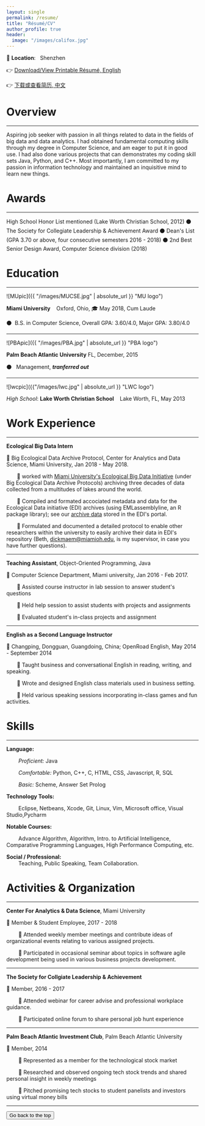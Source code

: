 ```yaml
---
layout: single
permalink: /resume/
title: "Résumé/CV"
author_profile: true
header:
  image: "/images/califox.jpg"
---
```

:city_sunrise: **Location**: &nbsp; Shenzhen

:point_right: <a href="https://share.weiyun.com/54Aa8OY" target="_blank"> Download/View Printable Résumé, English </a>

:point_right: <a href="https://share.weiyun.com/52lrVxG" target="_blank"> 下载或查看简历, 中文 </a>

<!-- :point_right:[View/Download Printable Résumé](https://docs.google.com/document/d/1x6mZDFOiuFDyPzFvxwrVlpnqEfS1_xxGiucMSlo1ER8/edit?usp=sharing) -->

# Overview

---

Aspiring job seeker with passion in all things related to data in the fields
of big data and data analytics. I had obtained fundamental computing skills
through my degree in Computer Science, and am eager to put it in good use. I had also
done various projects that can demonstrates my coding skill sets Java, Python, and C++.
Most importantly, I am committed to my passion in information technology and maintained
an inquisitive mind to learn new things.

# Awards

---

High School Honor List mentioned (Lake Worth Christian School, 2012) :black_circle:
The Society for Collegiate Leadership & Achievement Award :black_circle:
Dean's List (GPA 3.70 or above, four consecutive semesters 2016 - 2018) :black_circle:
2nd Best Senior Design Award, Computer Science division (2018)

# Education

---

![MUpic]({{ "/images/MUCSE.jpg" | absolute_url }} "MU logo")


 **Miami University**&nbsp;&nbsp;&nbsp; Oxford, Ohio, :mortar_board: May 2018, Cum Laude

:black_circle:&nbsp;&nbsp;B.S. in Computer Science, Overall GPA: 3.60/4.0, Major GPA: 3.80/4.0

---

![PBApic]({{ "/images/PBA.jpg" | absolute_url }} "PBA logo")


**Palm Beach Atlantic University** FL, December, 2015

:black_circle:&nbsp;&nbsp; Management, _**tranferred out**_

---

![lwcpic]({{"/images/lwc.jpg" | absolute_url }} "LWC logo")


*High School*: **Lake Worth Christian School**&nbsp;&nbsp;&nbsp; Lake Worth, FL, May 2013


# Work Experience

---

**Ecological Big Data Intern**

:large_orange_diamond: Big Ecological Data Archive Protocol, Center for Analytics and Data Science, Miami University, Jan 2018 - May 2018.

&nbsp;&nbsp;&nbsp; &nbsp;&nbsp;&nbsp;:small_orange_diamond: worked with <a href="https://miamioh.edu/cas/academics/centers/miebdi/opportunities/index.html" target="_blank"> Miami University's Ecological Big Data Initiative</a> (under Big Ecological Data Archive Protocols) archiving three decades of data collected from a multitudes of lakes around the world.

&nbsp;&nbsp;&nbsp; &nbsp;&nbsp;&nbsp;:small_orange_diamond: Compiled and formated accociated metadata and data for the Ecological Data initiative (EDI) archives (using EMLassemblyline, an R package library); see our <a href="https://portal.edirepository.org/nis/mapbrowse?scope=edi&identifier=186" target="_blank"> archive data</a> stored in the EDI's portal.

&nbsp;&nbsp;&nbsp; &nbsp;&nbsp;&nbsp;:small_orange_diamond: Formulated and documented a detailed protocol to enable other researchers within the university to easily archive their data in EDI's repository (Beth, <dickmaem@miamioh.edu>, is my supervisor, in case you have further questions).  

---

**Teaching Assistant**, Object-Oriented Programming, Java

:large_orange_diamond: Computer Science Department, Miami university, Jan 2016 - Feb 2017.

&nbsp;&nbsp;&nbsp; &nbsp;&nbsp;&nbsp;:small_orange_diamond: Assisted course instructor in lab session to answer student's questions

&nbsp;&nbsp;&nbsp; &nbsp;&nbsp;&nbsp;:small_orange_diamond: Held help session to assist students with projects and assignments

&nbsp;&nbsp;&nbsp; &nbsp;&nbsp;&nbsp;:small_orange_diamond: Evaluated student's in-class projects and assignment

---

**English as a Second Language Instructor**

:large_orange_diamond: Changping, Dongguan, Guangdoing, China; OpenRoad English, May 2014 - September 2014

 &nbsp;&nbsp;&nbsp; &nbsp;&nbsp;&nbsp;:small_orange_diamond: Taught business and conversational English in reading, writing, and speaking.

 &nbsp;&nbsp;&nbsp; &nbsp;&nbsp;&nbsp;:small_orange_diamond: Wrote and designed English class materials used in business setting.

 &nbsp;&nbsp;&nbsp; &nbsp;&nbsp;&nbsp;:small_orange_diamond: Held various speaking sessions incorporating in-class games and fun activities.

# Skills

---

**Language:**

&nbsp;&nbsp;&nbsp; &nbsp;&nbsp;&nbsp; *Proficient:* Java

&nbsp;&nbsp;&nbsp; &nbsp;&nbsp;&nbsp; *Comfortable:* Python, C++, C, HTML, CSS, Javascript, R, SQL

&nbsp;&nbsp;&nbsp; &nbsp;&nbsp;&nbsp; *Basic:* Scheme, Answer Set Prolog

**Technology Tools:**

&nbsp;&nbsp;&nbsp; &nbsp;&nbsp;&nbsp; Eclipse, Netbeans, Xcode, Git, Linux, Vim, Microsoft office, Visual Studio,Pycharm

**Notable Courses:**

&nbsp;&nbsp;&nbsp; &nbsp;&nbsp;&nbsp; Advance Algorithm, Algorithm, Intro. to Artificial Intelligence, Comparative Programming Languages, High Performance Computing, etc.

**Social / Professional:**    
&nbsp;&nbsp;&nbsp; &nbsp;&nbsp;&nbsp; Teaching, Public Speaking, Team Collaboration.

# Activities & Organization

---

**Center For Analytics & Data Science**, Miami University

:large_blue_diamond: Member & Student Employee, 2017 - 2018

&nbsp;&nbsp;&nbsp; &nbsp;&nbsp;&nbsp; :small_blue_diamond: Attended weekly member meetings and contribute ideas of organizational events relating to various assigned projects.

&nbsp;&nbsp;&nbsp; &nbsp;&nbsp;&nbsp; :small_blue_diamond: Participated in occasional seminar about topics in software agile development being used in various business projects development.

---

**The Society for Collgiate Leadership & Achievement**

:large_blue_diamond: Member, 2016 - 2017

&nbsp;&nbsp;&nbsp; &nbsp;&nbsp;&nbsp; :small_blue_diamond: Attended webinar for career advise and professional workplace guidance.

&nbsp;&nbsp;&nbsp; &nbsp;&nbsp;&nbsp; :small_blue_diamond: Participated online forum to share personal job hunt experience

---

**Palm Beach Atlantic Investment Club**, Palm Beach Atlantic University

:large_blue_diamond: Member, 2014

&nbsp;&nbsp;&nbsp; &nbsp;&nbsp;&nbsp; :small_blue_diamond: Represented as a member for the technological stock market

&nbsp;&nbsp;&nbsp; &nbsp;&nbsp;&nbsp; :small_blue_diamond: Researched and observed ongoing tech stock trends and shared personal insight in weekly meetings

&nbsp;&nbsp;&nbsp; &nbsp;&nbsp;&nbsp; :small_blue_diamond: Pitched promising tech stocks to student panelists and investors using
virtual money bills

---

<!--Back to the top button HTML begins -->
<!-- <a href="#page-title" class="back-to-top" onclick= "topFunction()">Back to The Top &uarr;</a>:rocket: -->
<button onclick="topFunction()" id="myBtn" title="Go to top">Go back to the top</button>
<!--Back to the top button HTML ends -->
